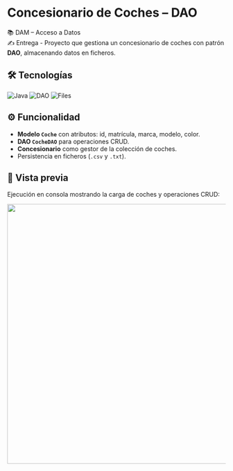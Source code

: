 # Concesionario de Coches – DAO

📚 DAM – Acceso a Datos  
✍️ Entrega - Proyecto que gestiona un concesionario de coches con patrón **DAO**, almacenando datos en ficheros.

## 🛠️ Tecnologías
![Java](https://img.shields.io/badge/Java-ED8B00?logo=openjdk&logoColor=white&style=for-the-badge)
![DAO](https://img.shields.io/badge/Pattern-DAO-1565C0?style=for-the-badge)
![Files](https://img.shields.io/badge/Data-Files-6D4C41?style=for-the-badge)

## ⚙️ Funcionalidad
- **Modelo `Coche`** con atributos: id, matrícula, marca, modelo, color.  
- **DAO `CocheDAO`** para operaciones CRUD.  
- **Concesionario** como gestor de la colección de coches.  
- Persistencia en ficheros (`.csv` y `.txt`).  

## 📸 Vista previa
Ejecución en consola mostrando la carga de coches y operaciones CRUD:

<img src="screenshot_console.png" width="600">

